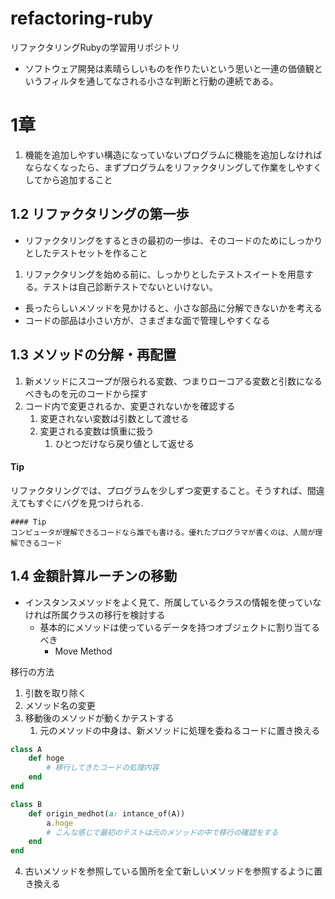 # refactoring-ruby
リファクタリングRubyの学習用リポジトリ

- ソフトウェア開発は素晴らしいものを作りたいという思いと一連の価値観というフィルタを通してなされる小さな判断と行動の連続である。

# 1章
1. 機能を追加しやすい構造になっていないプログラムに機能を追加しなければならなくなったら、まずプログラムをリファクタリングして作業をしやすくしてから追加すること
## 1.2 リファクタリングの第一歩
- リファクタリングをするときの最初の一歩は、そのコードのためにしっかりとしたテストセットを作ること

1. リファクタリングを始める前に、しっかりとしたテストスイートを用意する。テストは自己診断テストでないといけない。

- 長ったらしいメソッドを見かけると、小さな部品に分解できないかを考える
- コードの部品は小さい方が、さまざまな面で管理しやすくなる

## 1.3 メソッドの分解・再配置
1. 新メソッドにスコープが限られる変数、つまりローコアる変数と引数になるべきものを元のコードから探す
2. コード内で変更されるか、変更されないかを確認する
   1. 変更されない変数は引数として渡せる
   2. 変更される変数は慎重に扱う
      1. ひとつだけなら戻り値として返せる

#### Tip
リファクタリングでは、プログラムを少しずつ変更すること。そうすれば、間違えてもすぐにバグを見つけられる.
```
#### Tip
コンピュータが理解できるコードなら誰でも書ける。優れたプログラマが書くのは、人間が理解できるコード
```

## 1.4 金額計算ルーチンの移動
- インスタンスメソッドをよく見て、所属しているクラスの情報を使っていなければ所属クラスの移行を検討する
  - 基本的にメソッドは使っているデータを持つオブジェクトに割り当てるべき
    - Move Method

移行の方法
1. 引数を取り除く
2. メソッド名の変更
3. 移動後のメソッドが動くかテストする
   1. 元のメソッドの中身は、新メソッドに処理を委ねるコードに置き換える
```ruby
class A
	def hoge
		# 移行してきたコードの処理内容
	end
end

class B
	def origin_medhot(a: intance_of(A))
		a.hoge
		# こんな感じで最初のテストは元のメソッドの中で移行の確認をする
	end
end
```
4. 古いメソッドを参照している箇所を全て新しいメソッドを参照するように置き換える